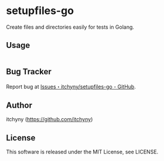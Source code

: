 # setupfiles-go
Create files and directories easily for tests in Golang.

## Usage
```go
```

## Bug Tracker
Report bug at [Issues・itchyny/setupfiles-go - GitHub](https://github.com/itchyny/setupfiles-go/issues).

## Author
itchyny (https://github.com/itchyny)

## License
This software is released under the MIT License, see LICENSE.
